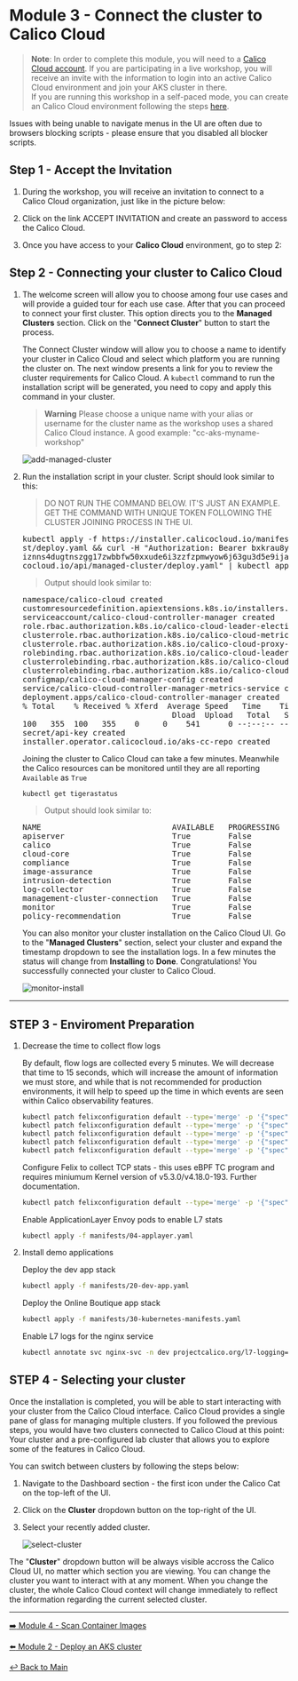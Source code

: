 # Module 3 - Connect the cluster to Calico Cloud

> **Note**: In order to complete this module, you will need to a [Calico Cloud account](https://www.calicocloud.io/). If you are participating in a live workshop, you will receive an invite with the information to login into an active Calico Cloud environment and join your AKS cluster in there.  
If you are running this workshop in a self-paced mode, you can create an Calico Cloud environment following the steps [here](submodule-3.1-create-calicloud.md).  

Issues with being unable to navigate menus in the UI are often due to browsers blocking scripts - please ensure that you disabled all blocker scripts.

## Step 1 - Accept the Invitation

1. During the workshop, you will receive an invitation to connect to a Calico Cloud organization, just like in the picture below:

2. Click on the link ACCEPT INVITATION and create an password to access the Calico Cloud.

3. Once you have access to your **Calico Cloud** environment, go to step 2:

## Step 2 - Connecting your cluster to Calico Cloud

1. The welcome screen will allow you to choose among four use cases and will provide a guided tour for each use case. After that you can proceed to connect your first cluster. This option directs you to the **Managed Clusters** section. Click on the "**Connect Cluster**" button to start the process.

   The Connect Cluster window will allow you to choose a name to identify your cluster in Calico Cloud and select which platform you are running the cluster on. The next window presents a link for you to review the cluster requirements for Calico Cloud. A `kubectl` command to run the installation script will be generated, you need to copy and apply this command in your cluster.

   > **Warning**
   > Please choose a unique name with your alias or username for the cluster name as the workshop uses a shared Calico Cloud instance. 
   > A good example: "cc-aks-myname-workshop"

   ![add-managed-cluster](https://github.com/tigera-solutions/cc-aks-shift-left-workshop/assets/117195889/bef4e5e2-5824-48da-b198-ade0a73ad346)

2. Run the installation script in your cluster. Script should look similar to this:

   >DO NOT RUN THE COMMAND BELOW. IT'S JUST AN EXAMPLE. GET THE COMMAND WITH UNIQUE TOKEN FOLLOWING THE CLUSTER JOINING PROCESS IN THE UI.

   <pre>
   kubectl apply -f https://installer.calicocloud.io/manifests/cc-operator/late
   st/deploy.yaml && curl -H "Authorization: Bearer bxkrau8yk:jg3nzzzdm:mmzpsio
   iznns4dugtnszgg17zwbbfw50xxude6i3zzfzpmwyow6j63gu3d5e9ija" "https://www.cali
   cocloud.io/api/managed-cluster/deploy.yaml" | kubectl apply -f -
   </pre>

   > Output should look similar to:
   <pre>
   namespace/calico-cloud created
   customresourcedefinition.apiextensions.k8s.io/installers.operator.calicocloud.io created
   serviceaccount/calico-cloud-controller-manager created
   role.rbac.authorization.k8s.io/calico-cloud-leader-election-role created
   clusterrole.rbac.authorization.k8s.io/calico-cloud-metrics-reader created
   clusterrole.rbac.authorization.k8s.io/calico-cloud-proxy-role created
   rolebinding.rbac.authorization.k8s.io/calico-cloud-leader-election-rolebinding created
   clusterrolebinding.rbac.authorization.k8s.io/calico-cloud-installer-rbac created
   clusterrolebinding.rbac.authorization.k8s.io/calico-cloud-proxy-rolebinding created
   configmap/calico-cloud-manager-config created
   service/calico-cloud-controller-manager-metrics-service created
   deployment.apps/calico-cloud-controller-manager created
   % Total    % Received % Xferd  Average Speed   Time    Time     Time  Current
                                   Dload  Upload   Total   Spent    Left  Speed
   100   355  100   355    0     0    541      0 --:--:-- --:--:-- --:--:--   541
   secret/api-key created
   installer.operator.calicocloud.io/aks-cc-repo created
   </pre>

   Joining the cluster to Calico Cloud can take a few minutes. Meanwhile the Calico resources can be monitored until they are all reporting `Available` as `True`

   ```bash
   kubectl get tigerastatus
   ```

   > Output should look similar to:
   <pre>
   NAME                            AVAILABLE   PROGRESSING   DEGRADED   SINCE
   apiserver                       True        False         False      3m21s
   calico                          True        False         False      2m16s
   cloud-core                      True        False         False      4m
   compliance                      True        False         False      111s
   image-assurance                 True        False         False      2m35s
   intrusion-detection             True        False         False      2m6s
   log-collector                   True        False         False      86s
   management-cluster-connection   True        False         False      3m21s
   monitor                         True        False         False      3m56s
   policy-recommendation           True        False         False      2m36s
   </pre>

   You can also monitor your cluster installation on the Calico Cloud UI. Go to the "**Managed Clusters**" section, select your cluster and expand the timestamp dropdown to see the installation logs.
   In a few minutes the status will change from **Installing** to **Done**. Congratulations! You successfully connected your cluster to Calico Cloud.

   ![monitor-install](https://github.com/tigera-solutions/cc-aks-shift-left-workshop/assets/117195889/978cb58e-85b6-43b0-a32e-90850684e78f)

---

## STEP 3 - Enviroment Preparation

1. Decrease the time to collect flow logs

   By default, flow logs are collected every 5 minutes. We will decrease that time to 15 seconds, which will increase the amount of information we must store, and while that is not recommended for production environments, it will help to speed up the time in which events are seen within Calico observability features.

   ```bash
   kubectl patch felixconfiguration default --type='merge' -p '{"spec":{"flowLogsFlushInterval":"15s"}}'
   kubectl patch felixconfiguration default --type='merge' -p '{"spec":{"dnsLogsFlushInterval":"15s"}}'
   kubectl patch felixconfiguration default --type='merge' -p '{"spec":{"flowLogsFileAggregationKindForAllowed":1}}'
   kubectl patch felixconfiguration default --type='merge' -p '{"spec":{"flowLogsFileAggregationKindForDenied":0}}'
   kubectl patch felixconfiguration default --type='merge' -p '{"spec":{"dnsLogsFileAggregationKind":0}}'
   ```

   Configure Felix to collect TCP stats - this uses eBPF TC program and requires miniumum Kernel version of v5.3.0/v4.18.0-193. Further documentation.

   ```bash
   kubectl patch felixconfiguration default --type='merge' -p '{"spec":{"flowLogsCollectTcpStats":true}}'
   ```

   Enable ApplicationLayer Envoy pods to enable L7 stats

   ```bash
   kubectl apply -f manifests/04-applayer.yaml
   ```

2. Install demo applications

   Deploy the dev app stack

   ```bash
   kubectl apply -f manifests/20-dev-app.yaml
   ```

   Deploy the Online Boutique app stack

   ```bash
   kubectl apply -f manifests/30-kubernetes-manifests.yaml
   ```

   Enable L7 logs for the nginx service

   ```bash
   kubectl annotate svc nginx-svc -n dev projectcalico.org/l7-logging=true
   ```

## STEP 4 - Selecting your cluster

Once the installation is completed, you will be able to start interacting with your cluster from the Calico Cloud interface. Calico Cloud provides a single pane of glass for managing multiple clusters. If you followed the previous steps, you would have two clusters connected to Calico Cloud at this point: Your cluster and a pre-configured lab cluster that allows you to explore some of the features in Calico Cloud.

You can switch between clusters by following the steps below:

1. Navigate to the Dashboard section - the first icon under the Calico Cat on the top-left of the UI.

2. Click on the **Cluster** dropdown button on the top-right of the UI.

3. Select your recently added cluster.

   ![select-cluster](https://github.com/tigera-solutions/cc-aks-shift-left-workshop/assets/117195889/4b6b5957-bf7c-4373-aa04-2d38f1eb2601)

The "**Cluster**" dropdown button will be always visible accross the Calico Cloud UI, no matter which section you are viewing. You can change the cluster you want to interact with at any moment. 
When you change the cluster, the whole Calico Cloud context will change immediately to reflect the information regarding the current selected cluster.

---

[:arrow_right: Module 4 - Scan Container Images](module-4-scan-images.md)   <br>

[:arrow_left: Module 2 - Deploy an AKS cluster](module-2-deploy-aks.md)

[:leftwards_arrow_with_hook: Back to Main](../README.md)  
